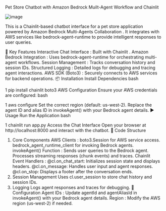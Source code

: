 Pet Store Chatbot with Amazon Bedrock Muilt-Agent Workflow and Chainlit

![image](https://github.com/user-attachments/assets/3c1cb871-da7e-4a1a-b16e-467c781ab4a3)

This is a Chainlit-based chatbot interface for a pet store application powered by Amazon Bedrock Multi-Agents Collaboration . It integrates with AWS services like bedrock-agent-runtime to provide intelligent responses to user queries.

🚀 Key Features
Interactive Chat Interface : Built with Chainlit .
Amazon Bedrock Integration : Uses bedrock-agent-runtime for orchestrating multi-agent workflows.
Session Management : Tracks conversation history and session IDs.
Structured Logging : Detailed logs for debugging and tracing agent interactions.
AWS SDK (Boto3) : Securely connects to AWS services for backend operations.
📦 Installation
Install Dependencies
bash


1
pip install chainlit boto3
AWS Configuration
Ensure your AWS credentials are configured:
bash


1
aws configure
Set the correct region (default: us-west-2).
Replace the agent ID and alias ID in invokeAgent() with your Bedrock agent details.
▶️ Usage
Run the Application
bash


1
chainlit run app.py
Access the Chat Interface
Open your browser at http://localhost:8000 and interact with the chatbot.
🧠 Code Structure
1. Core Components
AWS Clients :
boto3.Session for AWS service access.
bedrock_agent_runtime_client for invoking Bedrock agents.
invokeAgent() Function :
Sends user queries to the Bedrock agent.
Processes streaming responses (chunk events) and traces.
Chainlit Event Handlers :
@cl.on_chat_start: Initializes session state and displays headers.
@cl.on_message: Handles user input and agent responses.
@cl.on_stop: Displays a footer after the conversation ends.
2. Session Management
Uses cl.user_session to store chat history and session IDs.
3. Logging
Logs agent responses and traces for debugging.
🧩 Configuration
Agent IDs : Update agentId and agentAliasId in invokeAgent() with your Bedrock agent details.
Region : Modify the AWS region (us-west-2) if needed.
